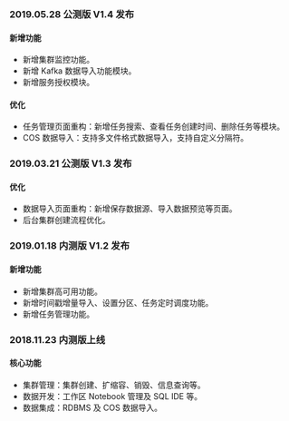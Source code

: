 ### 2019.05.28 公测版 V1.4 发布
#### 新增功能
- 新增集群监控功能。
- 新增 Kafka 数据导入功能模块。
- 新增服务授权模块。

#### 优化
- 任务管理页面重构：新增任务搜索、查看任务创建时间、删除任务等模块。
- COS 数据导入：支持多文件格式数据导入，支持自定义分隔符。
 
### 2019.03.21 公测版 V1.3 发布
#### 优化
- 数据导入页面重构：新增保存数据源、导入数据预览等页面。
- 后台集群创建流程优化。

### 2019.01.18 内测版 V1.2 发布
#### 新增功能
- 新增集群高可用功能。
- 新增时间戳增量导入、设置分区、任务定时调度功能。
- 新增任务管理功能。

### 2018.11.23 内测版上线
#### 核心功能
- 集群管理：集群创建、扩缩容、销毁、信息查询等。
- 数据开发：工作区 Notebook 管理及 SQL IDE 等。
- 数据集成：RDBMS 及 COS 数据导入。

